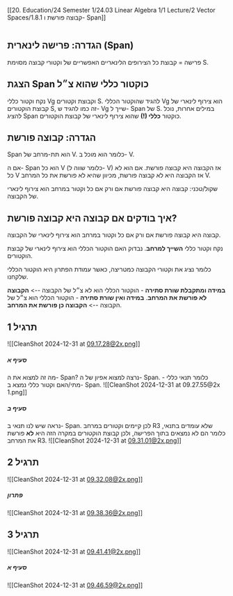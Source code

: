 [[20. Education/24 Semester 1/24.03 Linear Algebra 1/1 Lecture/2 Vector Spaces/1.8.1 קבוצה פורשת ו- Span]]
```table-of-contents
```
## הגדרה: פרישה לינארית (Span)
פרישה = קבוצת כל הצירופים הלינאריים האפשריים של וקטורי קבוצה מסוימת S.
## הצגת Span כוקטור כללי שהוא צ״ל
נקח וקטור כללי Vg וקבוצת וקטורים S.
להגיד שהוקטור הכללי Vg הוא צירוף לינארי של קבוצת הוקטורים S, זה כמו להגיד ש- Vg שייך ל- Span של S.
במילים אחרות, נוכל להציג Span כוקטור **כללי (!)** שהוא צירוף לינארי של קבוצת הוקטורים.
## הגדרה: קבוצה פורשת
Span הוא תת-מרחב של V. כלומר הוא מוכל ב- V.

אם ה- Span הוא כל V (כלומר שווה ל- V) אז הקבוצה היא קבוצה פורשת.
אם הוא לא כל V אז הקבוצה היא לא קבוצה פורשת, מכיוון שהיא לא פורשת את כל המרחב V.

שקול/טכני: קבוצה היא קבוצה פורשת אם ורק אם כל וקטור במרחב הוא צירוף לינארי של הקבוצה.
## איך בודקים אם קבוצה היא קבוצה פורשת?
קבוצה היא קבוצה פורשת אם ורק אם כל וקטור במרחב הוא צירוף לינארי של הקבוצה.

נקח וקטור כללי **השייך למרחב**.
נבדוק האם הוקטור הכללי הוא צירוף לינארי של קבוצת הוקטורים.

כלומר נציג את וקטורי הקבוצה כמטריצה, כאשר עמודת הפתרון היא הוקטור הכללי שלקחנו.

**במידה ומתקבלת שורת סתירה** - הוקטור הכללי הוא לא צ״ל של הקבוצה --> **הקבוצה לא פורשת את המרחב**.
**במידה ואין שורת סתירה** - הוקטור הכללי הוא צ״ל של הקבוצה --> **הקבוצה כן פורשת את המרחב**.
## תרגיל 1
![[CleanShot 2024-12-31 at 09.17.28@2x.png]]
##### סעיף א
מה זה למצוא את ה- Span? נרצה למצוא אפיון של ה- Span. כלומר תנאי כללי - מתי/האם וקטור כללי נמצא ב- Span.
![[CleanShot 2024-12-31 at 09.27.55@2x 1.png]]
##### סעיף ב
נראה שיש לנו תנאי ב- Span. לכן קיימים וקטורים במרחב R3 שלא עומדים בתנאי, כלומר הם לא נמצאים בתוך הפרישה, ולכן קבוצת הוקטורים במקרה הזה היא **לא** פורשת את המרחב R3.
![[CleanShot 2024-12-31 at 09.31.01@2x.png]]
## תרגיל 2
![[CleanShot 2024-12-31 at 09.32.08@2x.png]]
##### פתרון
![[CleanShot 2024-12-31 at 09.38.36@2x.png]]
## תרגיל 3
![[CleanShot 2024-12-31 at 09.41.41@2x.png]]
##### סעיף א
![[CleanShot 2024-12-31 at 09.46.59@2x.png]]